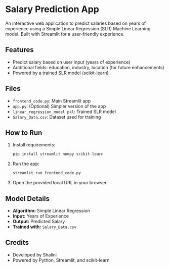 # Salary Prediction App

An interactive web application to predict salaries based on years of experience using a Simple Linear Regression (SLR) Machine Learning model. Built with Streamlit for a user-friendly experience.

## Features

- Predict salary based on user input (years of experience)
- Additional fields: education, industry, location (for future enhancements)
- Powered by a trained SLR model (scikit-learn)

## Files

- `frontend_code.py`: Main Streamlit app
- `app.py`: (Optional) Simpler version of the app
- `linear_regression_model.pkl`: Trained SLR model
- `Salary_Data.csv`: Dataset used for training

## How to Run

1. Install requirements:
   ```bash
   pip install streamlit numpy scikit-learn
   ```
2. Run the app:
   ```bash
   streamlit run frontend_code.py
   ```
3. Open the provided local URL in your browser.

## Model Details

- **Algorithm:** Simple Linear Regression
- **Input:** Years of Experience
- **Output:** Predicted Salary
- **Trained with:** `Salary_Data.csv`

## Credits

- Developed by Shalini
- Powered by Python, Streamlit, and scikit-learn
